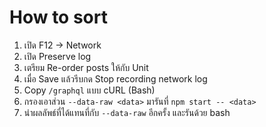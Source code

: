 # How to sort

1. เปิด F12 -> Network
2. เปิด Preserve log
3. เตรียม Re-order posts ให้กับ Unit
4. เมื่อ Save แล้วรีบกด Stop recording network log
5. Copy `/graphql` แบบ cURL (Bash)
6. กรองเอาส่วน `--data-raw <data>` มารันที่ `npm start -- <data>`
7. นำผลลัพธ์ที่ได้แทนที่กับ `--data-raw` อีกครั้ง และรันด้วย bash
